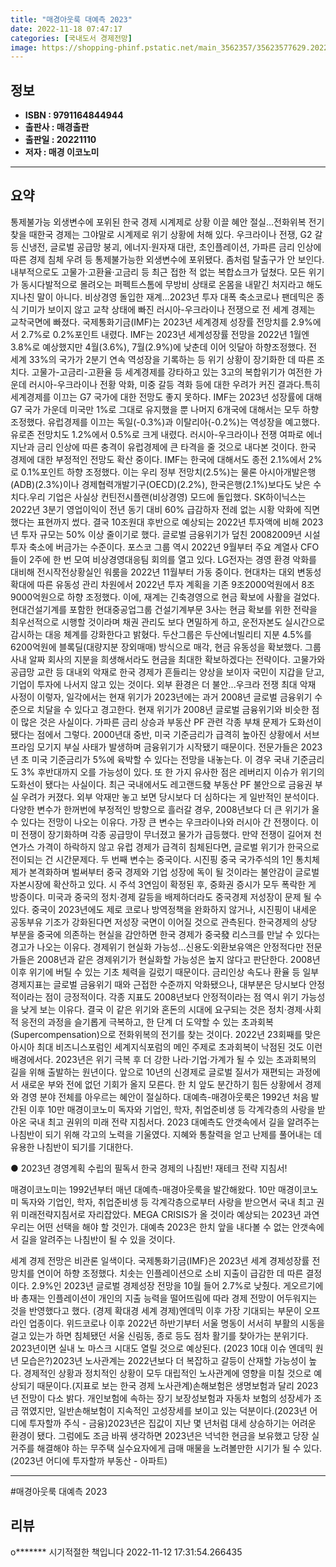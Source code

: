 ```yaml
---
title: "매경아웃룩 대예측 2023"
date: 2022-11-18 07:47:17
categories: [국내도서 경제전망]
image: https://shopping-phinf.pstatic.net/main_3562357/35623577629.20221103154419.jpg
---
```


## **정보**

- **ISBN : 9791164844944**
- **출판사 : 매경출판**
- **출판일 : 20221110**
- **저자 : 매경 이코노미**

------



## **요약**

통제불가능 외생변수에 포위된 한국 경제 시계제로 상황 이끌 혜안 절실...전화위복 전기 찾을 때한국 경제는 그야말로 시계제로 위기 상황에 처해 있다. 우크라이나 전쟁, G2 갈등 신냉전, 글로벌 공급망 붕괴, 에너지·원자재 대란, 초인플레이션, 가파른 금리 인상에 따른 경제 침체 우려 등 통제불가능한 외생변수에 포위됐다. 좀처럼 탈출구가 안 보인다. 내부적으로도 고물가·고환율·고금리 등 최근 접한 적 없는 복합쇼크가 덮쳤다. 모든 위기가 동시다발적으로 몰려오는 퍼펙트스톰에 무방비 상태로 온몸을 내맡긴 처지라고 해도 지나친 말이 아니다. 비상경영 돌입한 재계...2023년 투자 대폭 축소코로나 팬데믹은 종식 기미가 보이지 않고 교착 상태에 빠진 러시아-우크라이나 전쟁으로 전 세계 경제는 교착국면에 빠졌다. 국제통화기금(IMF)는 2023년 세계경제 성장률 전망치를 2.9%에서 2.7%로 0.2%포인트 내렸다. IMF는 2023년 세계성장률 전망을 2022년 1월엔 3.8%로 예상했지만 4월(3.6%), 7월(2.9%)에 낮춘데 이어 잇달아 하향조정했다. 전 세계 33%의 국가가 2분기 연속 역성장을 기록하는 등 위기 상황이 장기화한 데 따른 조치다. 고물가-고금리-고환율 등 세계경제를 강타하고 있는 3고의 복합위기가 여전한 가운데 러시아-우크라이나 전황 악화, 미중 갈등 격화 등에 대한 우려가 커진 결과다.특히 세계경제를 이끄는 G7 국가에 대한 전망도 좋지 못하다. IMF는 2023년 성장률에 대해 G7 국가 가운데 미국만 1%로 그대로 유지했을 뿐 나머지 6개국에 대해서는 모두 하향조정했다. 유럽경제를 이끄는 독일(-0.3%)과 이탈리아(-0.2%)는 역성장을 예고했다. 유로존 전망치도 1.2%에서 0.5%로 크게 내렸다. 러시아-우크라이나 전쟁 여파로 에너지난과 금리 인상에 따른 충격이 유럽경제에 큰 타격을 줄 것으로 내다본 것이다. 한국 경제에 대한 부정적인 전망도 확산 중이다. IMF는 한국에 대해서도 종전 2.1%에서 2%로 0.1%포인트 하향 조정했다. 이는 우리 정부 전망치(2.5%)는 물론 아시아개발은행(ADB)(2.3%)이나 경제협력개발기구(OECD)(2.2%), 한국은행(2.1%)보다도 낮은 수치다.우리 기업은 사실상 컨틴전시플랜(비상경영) 모드에 돌입했다. SK하이닉스는 2022년 3분기 영업이익이 전년 동기 대비 60% 급감하자 전례 없는 시황 악화에 직면했다는 표현까지 썼다. 결국 10조원대 후반으로 예상되는 2022년 투자액에 비해 2023년 투자 규모는 50% 이상 줄이기로 했다. 글로벌 금융위기가 덮친 20082009년 시설투자 축소에 버금가는 수준이다. 포스코 그룹 역시 2022년 9월부터 주요 계열사 CFO들이 2주에 한 번 모여 비상경영대응팀 회의를 열고 있다. LG전자는 경영 환경 악화를 대비해 전시작전상황실인 워룸을 2022년 11월부터 가동 중이다. 현대차는 대외 변동성 확대에 따른 유동성 관리 차원에서 2022년 투자 계획을 기존 9조2000억원에서 8조9000억원으로 하향 조정했다. 이에, 재계는 긴축경영으로 현금 확보에 사활을 걸었다. 현대건설기계를 포함한 현대중공업그룹 건설기계부문 3사는 현금 확보를 위한 전략을 최우선적으로 시행할 것이라며 채권 관리도 보다 면밀하게 하고, 운전자본도 실시간으로 감시하는 대응 체계를 강화한다고 밝혔다. 두산그룹은 두산에너빌리티 지분 4.5%를 6200억원에 블록딜(대량지분 장외매매) 방식으로 매각, 현금 유동성을 확보했다. 그룹 사내 알짜 회사의 지분을 희생해서라도 현금을 최대한 확보하겠다는 전략이다. 고물가와 공급망 교란 등 대내외 악재로 한국 경제가 흔들리는 양상을 보이자 국민이 지갑을 닫고, 기업이 투자에 나서지 않고 있는 것이다. 외부 환경은 더 불안...우크라 전쟁 최대 악재 사정이 이렇자, 일각에서는 현재 위기가 2023년에는 과거 2008년 글로벌 금융위기 수준으로 치달을 수 있다고 경고한다. 현재 위기가 2008년 글로벌 금융위기와 비슷한 점이 많은 것은 사실이다. 가파른 금리 상승과 부동산 PF 관련 각종 부채 문제가 도화선이 됐다는 점에서 그렇다. 2000년대 중반, 미국 기준금리가 급격히 높아진 상황에서 서브프라임 모기지 부실 사태가 발생하며 금융위기가 시작됐기 때문이다. 전문가들은 2023년 초 미국 기준금리가 5%에 육박할 수 있다는 전망을 내놓는다. 이 경우 국내 기준금리도 3% 후반대까지 오를 가능성이 있다. 또 한 가지 유사한 점은 레버리지 이슈가 위기의 도화선이 됐다는 사실이다. 최근 국내에서도 레고랜드發 부동산 PF 불안으로 금융권 부실 우려가 커졌다. 외부 악재만 놓고 보면 당시보다 더 심하다는 게 일반적인 분석이다. 다양한 변수가 한꺼번에 부정적인 방향으로 흘러갈 경우, 2008년보다 더 큰 위기가 올 수 있다는 전망이 나오는 이유다. 가장 큰 변수는 우크라이나와 러시아 간 전쟁이다. 이미 전쟁이 장기화하며 각종 공급망이 무너졌고 물가가 급등했다. 만약 전쟁이 길어져 천연가스 가격이 하락하지 않고 유럽 경제가 급격히 침체된다면, 글로벌 위기가 한국으로 전이되는 건 시간문제다. 두 번째 변수는 중국이다. 시진핑 중국 국가주석의 1인 통치체제가 본격화하며 벌써부터 중국 경제와 기업 성장에 독이 될 것이라는 불안감이 글로벌 자본시장에 확산하고 있다. 시 주석 3연임이 확정된 후, 중화권 증시가 모두 폭락한 게 방증이다. 미국과 중국의 정치·경제 갈등을 배제하더라도 중국경제 저성장이 문제 될 수 있다. 중국이 2023년에도 제로 코로나 방역정책을 완화하지 않거나, 시진핑이 내세운 공동부유 기조가 강화된다면 저성장 국면이 이어질 것으로 관측된다. 한국경제의 상당 부분을 중국에 의존하는 현실을 감안하면 한국 경제가 중국發 리스크를 만날 수 있다는 경고가 나오는 이유다. 경제위기 현실화 가능성...신용도·외환보유액은 안정적다만 전문가들은 2008년과 같은 경제위기가 현실화할 가능성은 높지 않다고 판단한다. 2008년 이후 위기에 버틸 수 있는 기초 체력을 길렀기 때문이다. 금리인상 속도나 환율 등 일부 경제지표는 글로벌 금융위기 때와 근접한 수준까지 악화됐으나, 대부분은 당시보다 안정적이라는 점이 긍정적이다. 각종 지표도 2008년보다 안정적이라는 점 역시 위기 가능성을 낮게 보는 이유다. 결국 이 같은 위기와 혼돈의 시대에 요구되는 것은 정치·경제·사회적 응전의 과정을 슬기롭게 극복하고, 한 단계 더 도약할 수 있는 초과회복(Supercompensation)으로 전화위복의 전기를 찾는 것이다. 2022년 23회째를 맞은 아시아 최대 비즈니스포럼인 세계지식포럼의 메인 주제로 초과회복이 낙점된 것도 이런 배경에서다. 2023년은 위기 극복 후 더 강한 나라·기업·가계가 될 수 있는 초과회복의 길을 위해 출발하는 원년이다. 앞으로 10년의 신경제로 글로벌 질서가 재편되는 과정에서 새로운 부와 전에 없던 기회가 올지 모른다.  한 치 앞도 분간하기 힘든 상황에서 경제와 경영 분야 전체를 아우르는 혜안이 절실하다. 대예측-매경아웃룩은 1992년 처음 발간된 이후 10만 매경이코노미 독자와 기업인, 학자, 취업준비생 등 각계각층의 사랑을 받아온 국내 최고 권위의 미래 전략 지침서다. 2023 대예측도 안갯속에서 길을 알려주는 나침반이 되기 위해 각고의 노력을 기울였다. 지혜와 통찰력을 얻고 난제를 풀어내는 데 유용한 나침반이 되기를 기대한다.

● 2023년 경영계획 수립의 필독서
한국 경제의 나침반! 재테크 전략 지침서!

매경이코노미는 1992년부터 매년 대예측-매경아웃룩을 발간해왔다. 10만 매경이코노미 독자와 기업인, 학자, 취업준비생 등 각계각층으로부터 사랑을 받으면서 국내 최고 권위 미래전략지침서로 자리잡았다. MEGA CRISIS가 올 것이라 예상되는 2023년 과연 우리는 어떤 선택을 해야 할 것인가. 대예측 2023은 한치 앞을 내다볼 수 없는 안갯속에서 길을 알려주는 나침반이 될 수 있을 것이다.

세계 경제 전망은 비관론 일색이다. 국제통화기금(IMF)은 2023년 세계 경제성장률 전망치를 연이어 하향 조정했다. 치솟는 인플레이션으로 소비 지출이 급감한 데 따른 결정이다. 2.9%인 2023년 글로벌 경제성장 전망을 10월 들어 2.7%로 낮췄다. 게오르기에바 총재는 인플레이션이 개인의 지출 능력을 떨어뜨림에 따라 경제 전망이 어두워지는 것을 반영했다고 했다. (경제 확대경  세계 경제)엔데믹 이후 가장 기대되는 부문이 오프라인 업종이다. 위드코로나 이후 2022년 하반기부터 서울 명동이 서서히 부활의 시동을 걸고 있는가 하면 침체됐던 서울 신림동, 종로 등도 점차 활기를 찾아가는 분위기다. 2023년이면 실내 노 마스크 시대도 열릴 것으로 예상된다. (2023 10대 이슈  엔데믹 원년 모습은?)2023년 노사관계는 2022년보다 더 복잡하고 갈등이 산재할 가능성이 높다. 경제적인 상황과 정치적인 상황이 모두 대립적인 노사관계에 영향을 미칠 것으로 예상되기 때문이다.(지표로 보는 한국 경제  노사관계)손해보험은 생명보험과 달리 2023년 전망이 다소 밝다. 개인보험에 속하는 장기 보장성보험과 자동차 보험의 성장세가 조금 꺾였지만, 일반손해보험이 지속적인 고성장세를 보이고 있는 덕분이다.(2023년 어디에 투자할까  주식 - 금융)2023년은 집값이 지난 몇 년처럼 대세 상승하기는 어려운 환경이 됐다. 그럼에도 조금 바꿔 생각하면 2023년은 넉넉한 현금을 보유했고 당장 실거주를 해결해야 하는 무주택 실수요자에게 급매 매물을 노려볼만한 시기가 될 수 있다. (2023년 어디에 투자할까  부동산 - 아파트)

------

#매경아웃룩 대예측 2023


## **리뷰** 

  o******* 시기적절한 책입니다 2022-11-12 17:31:54.266435 <br/>